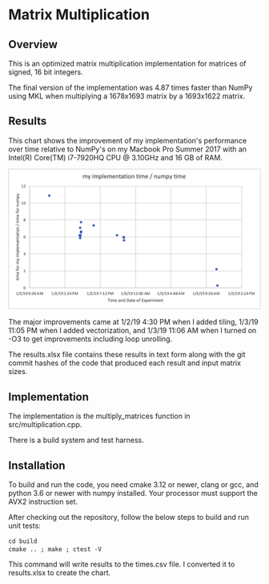 # Matrix Multiplication
## Overview
This is an optimized matrix multiplication implementation for matrices of signed, 16 bit integers.

The final version of the implementation was 4.87 times faster than NumPy using MKL when multiplying a 1678x1693 matrix by a 1693x1622 matrix.

## Results
This chart shows the improvement of my implementation's performance over time relative to NumPy's on my Macbook Pro Summer 2017 with an Intel(R) Core(TM) i7-7920HQ CPU @ 3.10GHz and 16 GB of RAM.

![Chart of my implementation's performance vs NumPy's](https://raw.githubusercontent.com/David-Durst/MatrixMultiplication/master/results.png)

The major improvements came at 1/2/19 4:30 PM when I added tiling, 1/3/19 11:05 PM when I added vectorization, and 1/3/19 11:06 AM when I turned on -O3 to get improvements including loop unrolling.

The results.xlsx file contains these results in text form along with the git commit hashes of the code that produced each result and input matrix sizes.

## Implementation
The implementation is the multiply_matrices function in src/multiplication.cpp.

There is a build system and test harness.

## Installation
To build and run the code, you need cmake 3.12 or newer, clang or gcc, and python 3.6 or newer with numpy installed. Your processor must support the AVX2 instruction set.

After checking out the repository, follow the below steps to build and run unit tests:
```
cd build
cmake .. ; make ; ctest -V
```

This command will write results to the times.csv file. I converted it to results.xlsx to create the chart.
